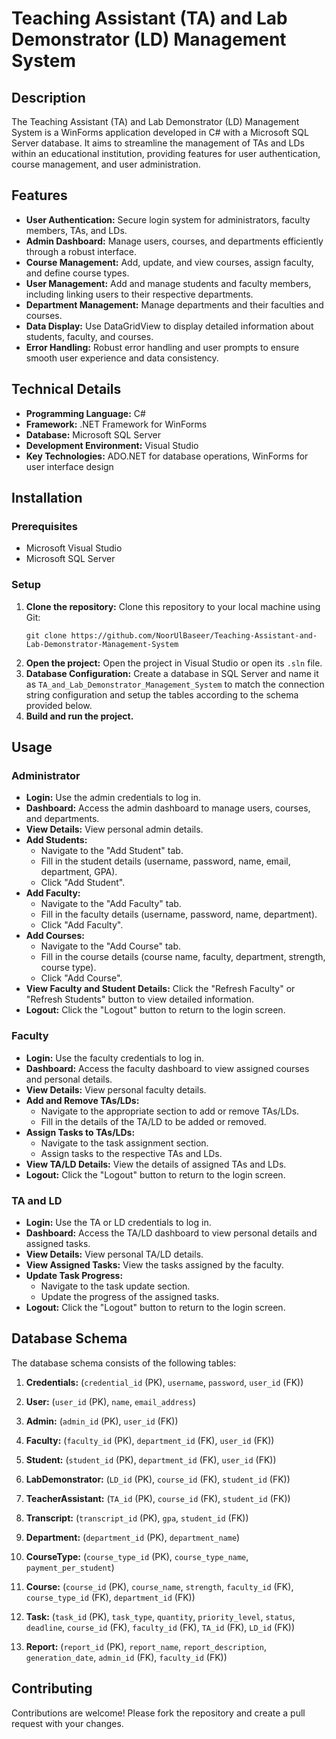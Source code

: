 # Teaching Assistant (TA) and Lab Demonstrator (LD) Management System

## Description
The Teaching Assistant (TA) and Lab Demonstrator (LD) Management System is a WinForms application developed in C# with a Microsoft SQL Server database. It aims to streamline the management of TAs and LDs within an educational institution, providing features for user authentication, course management, and user administration.

## Features
- **User Authentication:** Secure login system for administrators, faculty members, TAs, and LDs.
- **Admin Dashboard:** Manage users, courses, and departments efficiently through a robust interface.
- **Course Management:** Add, update, and view courses, assign faculty, and define course types.
- **User Management:** Add and manage students and faculty members, including linking users to their respective departments.
- **Department Management:** Manage departments and their faculties and courses.
- **Data Display:** Use DataGridView to display detailed information about students, faculty, and courses.
- **Error Handling:** Robust error handling and user prompts to ensure smooth user experience and data consistency.

## Technical Details
- **Programming Language:** C#
- **Framework:** .NET Framework for WinForms
- **Database:** Microsoft SQL Server
- **Development Environment:** Visual Studio
- **Key Technologies:** ADO.NET for database operations, WinForms for user interface design

## Installation

### Prerequisites
- Microsoft Visual Studio
- Microsoft SQL Server

### Setup
1. **Clone the repository:** Clone this repository to your local machine using Git:
   ```
   git clone https://github.com/NoorUlBaseer/Teaching-Assistant-and-Lab-Demonstrator-Management-System
   ```
2. **Open the project:** Open the project in Visual Studio or open its `.sln` file.
3. **Database Configuration:** Create a database in SQL Server and name it as `TA_and_Lab_Demonstrator_Management_System` to match the connection string configuration and setup the tables according to the schema provided below.
4. **Build and run the project.**

## Usage

### Administrator
- **Login:** Use the admin credentials to log in.
- **Dashboard:** Access the admin dashboard to manage users, courses, and departments.
- **View Details:** View personal admin details.
- **Add Students:**
  - Navigate to the "Add Student" tab.
  - Fill in the student details (username, password, name, email, department, GPA).
  - Click "Add Student".
- **Add Faculty:**
  - Navigate to the "Add Faculty" tab.
  - Fill in the faculty details (username, password, name, department).
  - Click "Add Faculty".
- **Add Courses:**
  - Navigate to the "Add Course" tab.
  - Fill in the course details (course name, faculty, department, strength, course type).
  - Click "Add Course".
- **View Faculty and Student Details:** Click the "Refresh Faculty" or "Refresh Students" button to view detailed information.
- **Logout:** Click the "Logout" button to return to the login screen.

### Faculty
- **Login:** Use the faculty credentials to log in.
- **Dashboard:** Access the faculty dashboard to view assigned courses and personal details.
- **View Details:** View personal faculty details.
- **Add and Remove TAs/LDs:**
  - Navigate to the appropriate section to add or remove TAs/LDs.
  - Fill in the details of the TA/LD to be added or removed.
- **Assign Tasks to TAs/LDs:**
  - Navigate to the task assignment section.
  - Assign tasks to the respective TAs and LDs.
- **View TA/LD Details:** View the details of assigned TAs and LDs.
- **Logout:** Click the "Logout" button to return to the login screen.

### TA and LD
- **Login:** Use the TA or LD credentials to log in.
- **Dashboard:** Access the TA/LD dashboard to view personal details and assigned tasks.
- **View Details:** View personal TA/LD details.
- **View Assigned Tasks:** View the tasks assigned by the faculty.
- **Update Task Progress:**
  - Navigate to the task update section.
  - Update the progress of the assigned tasks.
- **Logout:** Click the "Logout" button to return to the login screen.

## Database Schema
The database schema consists of the following tables:
1. **Credentials:** (`credential_id` (PK), `username`, `password`, `user_id` (FK))

2. **User:** (`user_id` (PK), `name`, `email_address`)

3. **Admin:** (`admin_id` (PK), `user_id` (FK))

4. **Faculty:** (`faculty_id` (PK), `department_id` (FK), `user_id` (FK))

5. **Student:** (`student_id` (PK), `department_id` (FK), `user_id` (FK))

6. **LabDemonstrator:** (`LD_id` (PK), `course_id` (FK), `student_id` (FK))

7. **TeacherAssistant:** (`TA_id` (PK), `course_id` (FK), `student_id` (FK))

8. **Transcript:** (`transcript_id` (PK), `gpa`, `student_id` (FK))

9. **Department:** (`department_id` (PK), `department_name`)

10. **CourseType:** (`course_type_id` (PK), `course_type_name`, `payment_per_student`)

11. **Course:** (`course_id` (PK), `course_name`, `strength`, `faculty_id` (FK), `course_type_id` (FK), `department_id` (FK))

12. **Task:** (`task_id` (PK), `task_type`, `quantity`, `priority_level`, `status`, `deadline`, `course_id` (FK), `faculty_id` (FK), `TA_id` (FK), `LD_id` (FK))

13. **Report:** (`report_id` (PK), `report_name`, `report_description`, `generation_date`, `admin_id` (FK), `faculty_id` (FK))

## Contributing
Contributions are welcome! Please fork the repository and create a pull request with your changes.
